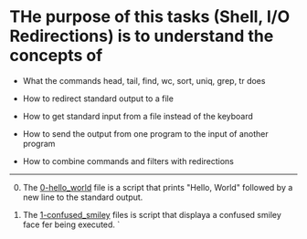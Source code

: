 # THe purpose of this tasks (Shell, I/O Redirections) is to understand the concepts of

- What the commands head, tail, find, wc, sort, uniq, grep, tr does

- How to redirect standard output to a file

- How to get standard input from a file instead of the keyboard

- How to send the output from one program to the input of another program

- How to combine commands and filters with redirections
<hr />


0. The [0-hello_world](./0-hello_world) file is a script that prints "Hello, World" followed by a new line to the standard output.

1. The [1-confused_smiley](./1-confused_smiley) files is script that displaya a confused smiley face fer being executed.
`
